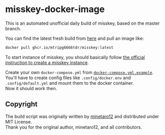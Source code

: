 # misskey-docker-image
This is an automated unofficial daily build of misskey, based on the master branch.

You can find the latest fresh build from [here](https://github.com/mtripg6666tdr/misskey-docker-image/pkgs/container/misskey) and pull an image like:
```sh
docker pull ghcr.io/mtripg6666tdr/misskey:latest
```

To start instance of misskey, you should basically follow [the official instruction to create a misskey instance](https://misskey-hub.net/docs/install/docker.html).

Create your own `docker-compose.yml` from [`docker-compose.yml.example`](https://github.com/misskey-dev/misskey/blob/master/docker-compose.yml.example).  
You'll have to create config files like `.config/docker.env` and `.config/default.yml` and mount them to the docker container.  
Now it should work then.

## Copyright
The build script was originally written by [minetaro12](https://github.com/minetaro12) and distributed under MIT License.  
Thank you for the original author, minetaro12, and all contributors.
